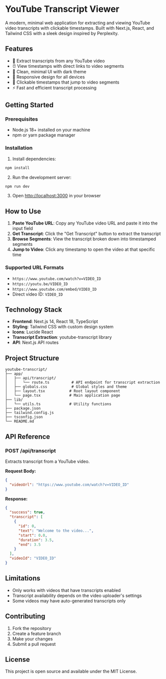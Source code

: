 # YouTube Transcript Viewer

A modern, minimal web application for extracting and viewing YouTube video transcripts with clickable timestamps. Built with Next.js, React, and Tailwind CSS with a sleek design inspired by Perplexity.

## Features

- 🎥 Extract transcripts from any YouTube video
- ⏰ View timestamps with direct links to video segments  
- 🎨 Clean, minimal UI with dark theme
- 📱 Responsive design for all devices
- 🔗 Clickable timestamps that jump to video segments
- ⚡ Fast and efficient transcript processing

## Getting Started

### Prerequisites

- Node.js 18+ installed on your machine
- npm or yarn package manager

### Installation

1. Install dependencies:
```bash
npm install
```

2. Run the development server:
```bash
npm run dev
```

3. Open [http://localhost:3000](http://localhost:3000) in your browser

## How to Use

1. **Paste YouTube URL**: Copy any YouTube video URL and paste it into the input field
2. **Get Transcript**: Click the "Get Transcript" button to extract the transcript
3. **Browse Segments**: View the transcript broken down into timestamped segments
4. **Jump to Video**: Click any timestamp to open the video at that specific time

### Supported URL Formats

- `https://www.youtube.com/watch?v=VIDEO_ID`
- `https://youtu.be/VIDEO_ID`
- `https://www.youtube.com/embed/VIDEO_ID`
- Direct video ID: `VIDEO_ID`

## Technology Stack

- **Frontend**: Next.js 14, React 18, TypeScript
- **Styling**: Tailwind CSS with custom design system
- **Icons**: Lucide React
- **Transcript Extraction**: youtube-transcript library
- **API**: Next.js API routes

## Project Structure

```
youtube-transcript/
├── app/
│   ├── api/transcript/
│   │   └── route.ts          # API endpoint for transcript extraction
│   ├── globals.css           # Global styles and theme
│   ├── layout.tsx           # Root layout component
│   └── page.tsx             # Main application page
├── lib/
│   └── utils.ts             # Utility functions
├── package.json
├── tailwind.config.js
├── tsconfig.json
└── README.md
```

## API Reference

### POST /api/transcript

Extracts transcript from a YouTube video.

**Request Body:**
```json
{
  "videoUrl": "https://www.youtube.com/watch?v=VIDEO_ID"
}
```

**Response:**
```json
{
  "success": true,
  "transcript": [
    {
      "id": 0,
      "text": "Welcome to the video...",
      "start": 0.0,
      "duration": 3.5,
      "end": 3.5
    }
  ],
  "videoId": "VIDEO_ID"
}
```

## Limitations

- Only works with videos that have transcripts enabled
- Transcript availability depends on the video uploader's settings
- Some videos may have auto-generated transcripts only

## Contributing

1. Fork the repository
2. Create a feature branch
3. Make your changes
4. Submit a pull request

## License

This project is open source and available under the MIT License. 